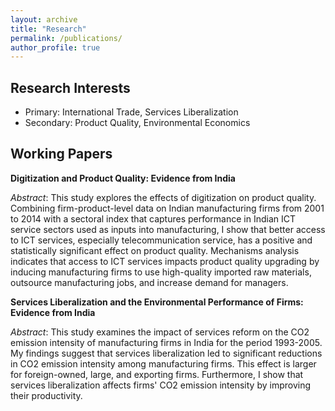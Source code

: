 ```yaml
---
layout: archive
title: "Research"
permalink: /publications/
author_profile: true
---
```


## Research Interests

* Primary: International Trade, Services Liberalization
* Secondary: Product Quality, Environmental Economics

## Working Papers

**Digitization and Product Quality: Evidence from India**
  
*Abstract*: This study explores the effects of digitization on product quality. Combining firm-product-level data on Indian manufacturing firms from 2001 to 2014 with a sectoral index that captures performance in Indian ICT service sectors used as inputs into manufacturing, I show that better access to ICT services, especially telecommunication service, has a positive and statistically significant effect on product quality. Mechanisms analysis indicates that access to ICT services impacts product quality upgrading by inducing manufacturing firms to use high-quality imported raw materials, outsource manufacturing jobs, and increase demand for managers.

**Services Liberalization and the Environmental Performance of Firms: Evidence from India**
  
*Abstract*: This study examines the impact of services reform on the CO2 emission intensity of manufacturing firms in India for the period 1993-2005. My findings suggest that services liberalization led to significant reductions in CO2 emission intensity among manufacturing firms. This effect is larger for foreign-owned, large, and exporting firms. Furthermore, I show that services liberalization affects firms' CO2 emission intensity by improving their productivity.
